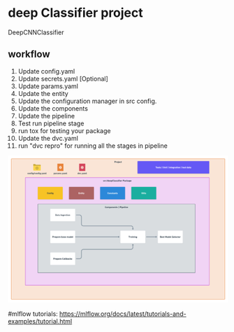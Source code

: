 # deep Classifier project
DeepCNNClassifier

## workflow

1. Update config.yaml
2. Update secrets.yaml [Optional]
3. Update params.yaml
4. Update the entity
5. Update the configuration manager in src config.
6. Update the components
7. Update the pipeline
8. Test run pipeline stage
9. run tox for testing your package
10. Update the dvc.yaml
11. run "dvc repro" for running all the stages in pipeline

![img](https://raw.githubusercontent.com/pallavi176/DeepCNNClassifier/main/docs/images/Data%20Ingestion%402x%20(1).png)

#mlflow tutorials:
https://mlflow.org/docs/latest/tutorials-and-examples/tutorial.html
